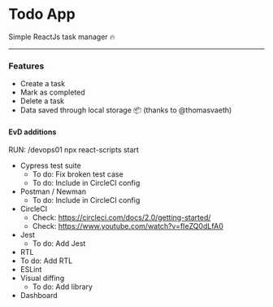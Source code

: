 # Todo App
Simple ReactJs task manager 🔥

---

### Features

- Create a task
- Mark as completed
- Delete a task
- Data saved through local storage 📦 (thanks to @thomasvaeth)

#### EvD additions

RUN: /devops01 npx react-scripts start

- Cypress test suite
  - To do: Fix broken test case
  - To do: Include in CircleCI config
- Postman / Newman
  - To do: Include in CircleCI config
- CircleCI
  - Check: https://circleci.com/docs/2.0/getting-started/
  - Check: https://www.youtube.com/watch?v=fIeZQ0dLfA0
- Jest
  - To do: Add Jest
- RTL
 - To do: Add RTL
- ESLint
- Visual diffing
  - To do: Add library
- Dashboard